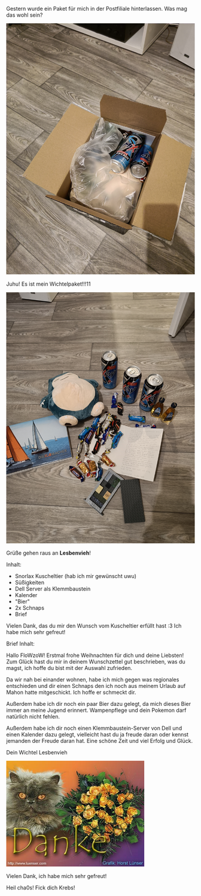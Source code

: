 Gestern wurde ein Paket für mich in der Postfiliale hinterlassen.
Was mag das wohl sein?

![Mein fast geschlossenes Wichtelpaket](./IMG20221223172849.jpg)

Juhu! Es ist mein Wichtelpaket!!!11

![Mein fast geschlossenes Wichtelpaket](./IMG20221223173334.jpg)

Grüße gehen raus an **Lesbenvieh**!

Inhalt:
- Snorlax Kuscheltier (hab ich mir gewünscht uwu)
- Süßigkeiten
- Dell Server als Klemmbaustein
- Kalender
- "Bier"
- 2x Schnaps
- Brief

Vielen Dank, das du mir den Wunsch vom Kuscheltier erfüllt hast :3
Ich habe mich sehr gefreut!

Brief Inhalt:

Hallo FloWzoW!
Erstmal frohe Weihnachten für dich und deine Liebsten!
Zum Glück hast du mir in deinem Wunschzettel gut beschrieben, was du magst, ich hoffe du bist mit der Auswahl zufrieden.

Da wir nah bei einander wohnen, habe ich mich gegen was regionales entschieden und dir einen Schnaps den ich noch aus meinem Urlaub auf Mahon hatte mitgeschickt. Ich hoffe er schmeckt dir.

Außerdem habe ich dir noch ein paar Bier dazu gelegt, da mich dieses Bier immer an meine Jugend erinnert. Wampenpflege und dein Pokemon darf natürlich nicht fehlen.

Außerdem habe ich dir noch einen Klemmbaustein-Server von Dell und einen Kalender dazu gelegt, vielleicht hast du ja freude daran oder kennst jemanden der Freude daran hat.
Eine schöne Zeit und viel Erfolg und Glück.

Dein Wichtel Lesbenvieh

![Danke Horst Lünser](./DankeHorstLuenser.jpg)


Vielen Dank, ich habe mich sehr gefreut!

Heil cha0s! Fick dich Krebs!
